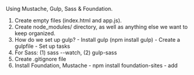 
Using Mustache, Gulp, Sass & Foundation.

1. Create empty files (index.html and app.js).
2. Create node_modules/ directory, as well as anything else we want to keep organized.
3. How do we set up gulp?
        - Install gulp (npm install gulp)
        - Create a gulpfile
        - Set up tasks
4. For Sass: (1) sass --watch, (2) gulp-sass
5. Create .gitignore file
6. Install Foundation, Mustache
        - npm install foundation-sites
        - add <script> tag to index.html for mustache